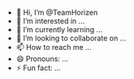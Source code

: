 - 👋 Hi, I’m @TeamHorizen
- 👀 I’m interested in ...
- 🌱 I’m currently learning ...
- 💞️ I’m looking to collaborate on ...
- 📫 How to reach me ...
- 😄 Pronouns: ...
- ⚡ Fun fact: ...

<!---
TeamHorizen/TeamHorizen is a ✨ special ✨ repository because its `README.md` (this file) appears on your GitHub profile.
You can click the Preview link to take a look at your changes.
--->
